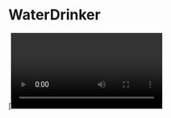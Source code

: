 # WaterDrinker

[![Watch the video](https://raw.githubusercontent.com/Lynn12378/WaterDrinker/raw/main/WDDemo.mp4)
